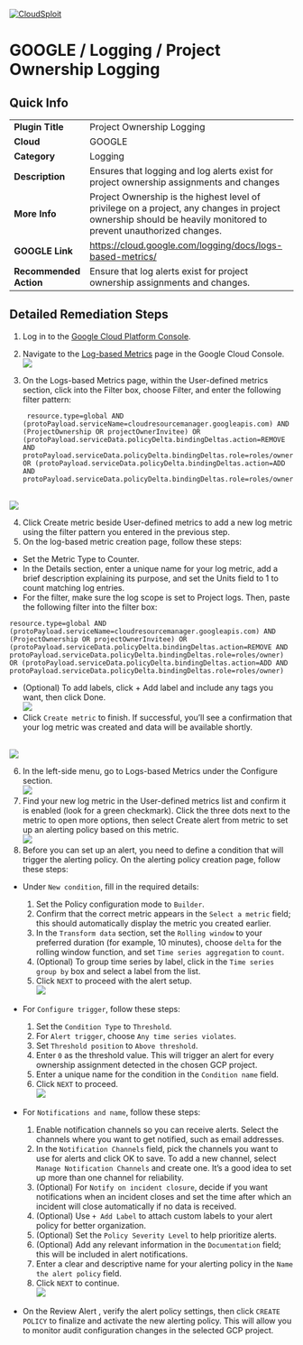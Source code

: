 [![CloudSploit](https://cloudsploit.com/img/logo-new-big-text-100.png "CloudSploit")](https://cloudsploit.com)

# GOOGLE / Logging / Project Ownership Logging

## Quick Info

| | |
|-|-|
| **Plugin Title** | Project Ownership Logging |
| **Cloud** | GOOGLE |
| **Category** | Logging |
| **Description** | Ensures that logging and log alerts exist for project ownership assignments and changes |
| **More Info** | Project Ownership is the highest level of privilege on a project, any changes in project ownership should be heavily monitored to prevent unauthorized changes. |
| **GOOGLE Link** | https://cloud.google.com/logging/docs/logs-based-metrics/ |
| **Recommended Action** | Ensure that log alerts exist for project ownership assignments and changes. |

## Detailed Remediation Steps

1. Log in to the [Google Cloud Platform Console](console.cloud.google.com).
2. Navigate to the [Log-based Metrics](https://console.cloud.google.com/logs/metrics) page in the Google Cloud Console.<br> <img src="/resources/google/logging/project-ownership-logging/step2.png"/>
3. On the Logs-based Metrics page, within the User-defined metrics section, click into the Filter box, choose Filter, and enter the following filter pattern:

   ```
    resource.type=global AND (protoPayload.serviceName=cloudresourcemanager.googleapis.com) AND (ProjectOwnership OR projectOwnerInvitee) OR (protoPayload.serviceData.policyDelta.bindingDeltas.action=REMOVE AND protoPayload.serviceData.policyDelta.bindingDeltas.role=roles/owner) OR (protoPayload.serviceData.policyDelta.bindingDeltas.action=ADD AND protoPayload.serviceData.policyDelta.bindingDeltas.role=roles/owner)
   ```
<br> <img src="/resources/google/logging/project-ownership-logging/step3.png"/>

4. Click Create metric beside User-defined metrics to add a new log metric using the filter pattern you entered in the previous step.
5. On the log-based metric creation page, follow these steps:
  * Set the Metric Type to Counter.
  * In the Details section, enter a unique name for your log metric, add a brief description explaining its purpose, and set the Units field to 1 to count matching log entries.
  * For the filter, make sure the log scope is set to Project logs. Then, paste the following filter into the filter box:
  ```
  resource.type=global AND (protoPayload.serviceName=cloudresourcemanager.googleapis.com) AND (ProjectOwnership OR projectOwnerInvitee) OR (protoPayload.serviceData.policyDelta.bindingDeltas.action=REMOVE AND protoPayload.serviceData.policyDelta.bindingDeltas.role=roles/owner) OR (protoPayload.serviceData.policyDelta.bindingDeltas.action=ADD AND protoPayload.serviceData.policyDelta.bindingDeltas.role=roles/owner)
  ```

  * (Optional) To add labels, click + Add label and include any tags you want, then click Done.
   <br> <img src="/resources/google/logging/project-ownership-logging/step5.png"/>
  * Click `Create metric` to finish. If successful, you’ll see a confirmation that your log metric was created and data will be available shortly. 

<br> <img src="/resources/google/logging/project-ownership-logging/step5-d.png"/>

6. In the left-side menu, go to Logs-based Metrics under the Configure section.<br> <img src="/resources/google/logging/project-ownership-logging/step6.png"/>
7. Find your new log metric in the User-defined metrics list and confirm it is enabled (look for a green checkmark). Click the three dots next to the metric to open more options, then select Create alert from metric to set up an alerting policy based on this metric.<br> <img src="/resources/google/logging/project-ownership-logging/step7.png"/>
8. Before you can set up an alert, you need to define a condition that will trigger the alerting policy. On the alerting policy creation page, follow these steps: 
  * Under `New condition`, fill in the required details:
    1. Set the Policy configuration mode to `Builder`.
    2. Confirm that the correct metric appears in the `Select a metric` field; this should automatically display the metric you created earlier.
    3. In the `Transform data` section, set the `Rolling window` to your preferred duration (for example, 10 minutes), choose `delta` for the rolling window function, and set `Time series aggregation` to `count`.
    4. (Optional) To group time series by label, click in the `Time series group by` box and select a label from the list.
    5. Click `NEXT` to proceed with the alert setup.<br> <img src="/resources/google/logging/project-ownership-logging/step8.png"/>  

  * For `Configure trigger`, follow these steps:
    1. Set the `Condition Type` to `Threshold`.
    2. For `Alert trigger`, choose `Any time series violates`.
    3. Set `Threshold position` to `Above threshold`.
    4. Enter `0` as the threshold value. This will trigger an alert for every ownership assignment detected in the chosen GCP project.
    5. Enter a unique name for the condition in the `Condition name` field.
    6. Click `NEXT` to proceed. <br> <img src="/resources/google/logging/project-ownership-logging/step8-2.png"/> 


  * For `Notifications and name`, follow these steps:
    1. Enable notification channels so you can receive alerts. Select the channels where you want to get notified, such as email addresses.
    2. In the `Notification Channels` field, pick the channels you want to use for alerts and click OK to save. To add a new channel, select `Manage Notification Channels` and create one. It’s a good idea to set up more than one channel for reliability.
    3. (Optional) For `Notify on incident closure`, decide if you want notifications when an incident closes and set the time after which an incident will close automatically if no data is received.
    4. (Optional) Use `+ Add Label` to attach custom labels to your alert policy for better organization.
    5. (Optional) Set the `Policy Severity Level` to help prioritize alerts.
    6. (Optional) Add any relevant information in the `Documentation` field; this will be included in alert notifications.
    7. Enter a clear and descriptive name for your alerting policy in the `Name the alert policy` field.
    8. Click `NEXT` to continue. <br> <img src="/resources/google/logging/project-ownership-logging/step8-3.png"/> 

  * On the Review Alert , verify the alert policy settings, then click `CREATE POLICY` to finalize and activate the new alerting policy. This will allow you to monitor audit configuration changes in the selected GCP project.